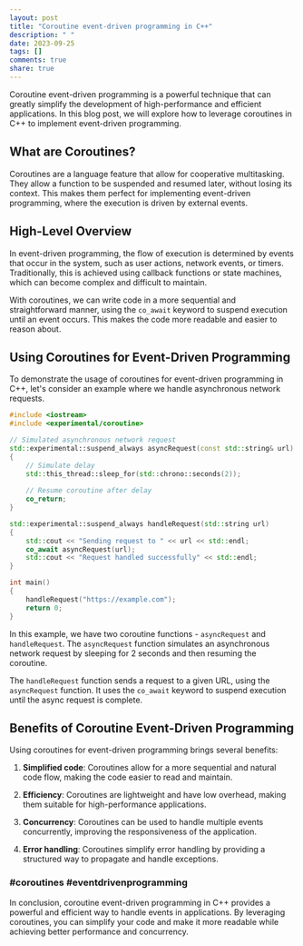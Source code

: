 ```yaml
---
layout: post
title: "Coroutine event-driven programming in C++"
description: " "
date: 2023-09-25
tags: []
comments: true
share: true
---
```


Coroutine event-driven programming is a powerful technique that can greatly simplify the development of high-performance and efficient applications. In this blog post, we will explore how to leverage coroutines in C++ to implement event-driven programming.

## What are Coroutines?

Coroutines are a language feature that allow for cooperative multitasking. They allow a function to be suspended and resumed later, without losing its context. This makes them perfect for implementing event-driven programming, where the execution is driven by external events.

## High-Level Overview

In event-driven programming, the flow of execution is determined by events that occur in the system, such as user actions, network events, or timers. Traditionally, this is achieved using callback functions or state machines, which can become complex and difficult to maintain.

With coroutines, we can write code in a more sequential and straightforward manner, using the `co_await` keyword to suspend execution until an event occurs. This makes the code more readable and easier to reason about.

## Using Coroutines for Event-Driven Programming

To demonstrate the usage of coroutines for event-driven programming in C++, let's consider an example where we handle asynchronous network requests.

```cpp
#include <iostream>
#include <experimental/coroutine>

// Simulated asynchronous network request
std::experimental::suspend_always asyncRequest(const std::string& url)
{
    // Simulate delay
    std::this_thread::sleep_for(std::chrono::seconds(2));
    
    // Resume coroutine after delay
    co_return;
}

std::experimental::suspend_always handleRequest(std::string url)
{
    std::cout << "Sending request to " << url << std::endl;
    co_await asyncRequest(url);
    std::cout << "Request handled successfully" << std::endl;
}

int main()
{
    handleRequest("https://example.com");
    return 0;
}
```

In this example, we have two coroutine functions - `asyncRequest` and `handleRequest`. The `asyncRequest` function simulates an asynchronous network request by sleeping for 2 seconds and then resuming the coroutine.

The `handleRequest` function sends a request to a given URL, using the `asyncRequest` function. It uses the `co_await` keyword to suspend execution until the async request is complete.

## Benefits of Coroutine Event-Driven Programming

Using coroutines for event-driven programming brings several benefits:

1. **Simplified code**: Coroutines allow for a more sequential and natural code flow, making the code easier to read and maintain.

2. **Efficiency**: Coroutines are lightweight and have low overhead, making them suitable for high-performance applications.

3. **Concurrency**: Coroutines can be used to handle multiple events concurrently, improving the responsiveness of the application.

4. **Error handling**: Coroutines simplify error handling by providing a structured way to propagate and handle exceptions.

### #coroutines #eventdrivenprogramming

In conclusion, coroutine event-driven programming in C++ provides a powerful and efficient way to handle events in applications. By leveraging coroutines, you can simplify your code and make it more readable while achieving better performance and concurrency.